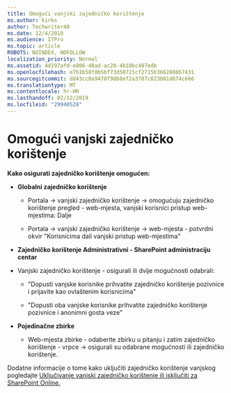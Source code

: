 ```yaml
---
title: Omogući vanjski zajedničko korištenje
ms.author: kirks
author: Techwriter40
ms.date: 12/4/2018
ms.audience: ITPro
ms.topic: article
ROBOTS: NOINDEX, NOFOLLOW
localization_priority: Normal
ms.assetid: 4d197afd-e806-40ad-ac20-4b10bc497edb
ms.openlocfilehash: e7b1b58f0b5bf73d50721cf2715b366280867431
ms.sourcegitcommit: dd43cc0a9470f98b8ef2a3787c823801d674c666
ms.translationtype: MT
ms.contentlocale: hr-HR
ms.lasthandoff: 02/12/2019
ms.locfileid: "29940528"
---
```

# <a name="enable-external-sharing"></a>Omogući vanjski zajedničko korištenje

 **Kako osigurati zajedničko korištenje omogućen:**
  
- **Globalni zajedničko korištenje**
    
  - Portala -\> vanjski zajedničko korištenje -\> omogućuju zajedničko korištenje pregled - web-mjesta, vanjski korisnici pristup web-mjestima: Dalje
    
  - Portala -\> vanjski zajedničko korištenje -\> web-mjesta - potvrdni okvir "Korisnicima dali vanjski pristup web-mjestima"
    
- **Zajedničko korištenje Administrativni - SharePoint administraciju centar**
    
- Vanjski zajedničko korištenje - osigurali ili dvije mogućnosti odabrali:
    
  - "Dopusti vanjske korisnike prihvatite zajedničko korištenje pozivnice i prijavite kao ovlaštenim korisnicima"
    
  - "Dopusti oba vanjske korisnike prihvatite zajedničko korištenje pozivnice i anonimni gosta veze"
    
- **Pojedinačne zbirke**
    
  - Web-mjesta zbirke - odaberite zbirku u pitanju i zatim zajedničko korištenje - vrpce -\> osigurali su odabrane mogućnosti ili zajedničko korištenje.
    
Dodatne informacije o tome kako uključiti zajedničko korištenje vanjskog pogledajte [Uključivanje vanjski zajedničko korištenje ili isključiti za SharePoint Online.](https://go.microsoft.com/fwlink/?linkid=2047681&amp;clcid=0x409)
  

